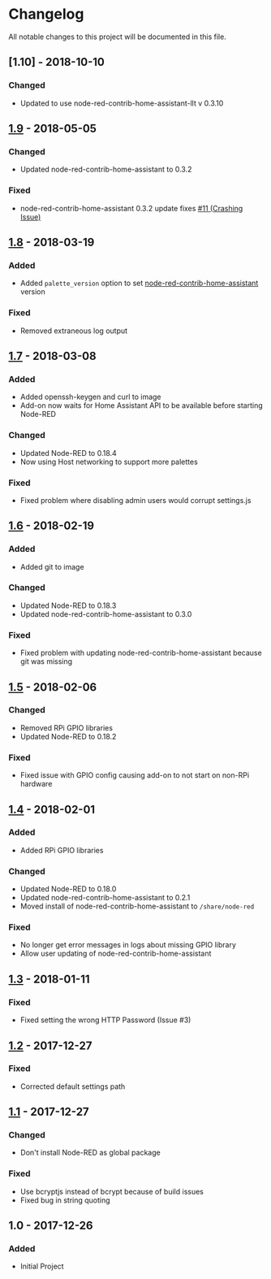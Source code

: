 # Changelog
All notable changes to this project will be documented in this file.

## [1.10] - 2018-10-10
### Changed
- Updated to use node-red-contrib-home-assistant-llt v 0.3.10

## [1.9] - 2018-05-05
### Changed
- Updated node-red-contrib-home-assistant to 0.3.2

### Fixed
- node-red-contrib-home-assistant 0.3.2 update fixes [#11 (Crashing Issue)](https://github.com/korylprince/hassio-node-red/issues/11)

## [1.8] - 2018-03-19
### Added
- Added `palette_version` option to set [node-red-contrib-home-assistant](https://github.com/AYapejian/node-red-contrib-home-assistant) version

### Fixed
- Removed extraneous log output

## [1.7] - 2018-03-08
### Added
- Added openssh-keygen and curl to image
- Add-on now waits for Home Assistant API to be available before starting Node-RED

### Changed
- Updated Node-RED to 0.18.4
- Now using Host networking to support more palettes

### Fixed
- Fixed problem where disabling admin users would corrupt settings.js

## [1.6] - 2018-02-19
### Added
- Added git to image

### Changed
- Updated Node-RED to 0.18.3
- Updated node-red-contrib-home-assistant to 0.3.0

### Fixed
- Fixed problem with updating node-red-contrib-home-assistant because git was missing

## [1.5] - 2018-02-06
### Changed
- Removed RPi GPIO libraries
- Updated Node-RED to 0.18.2

### Fixed
- Fixed issue with GPIO config causing add-on to not start on non-RPi hardware

## [1.4] - 2018-02-01
### Added
- Added RPi GPIO libraries

### Changed
- Updated Node-RED to 0.18.0
- Updated node-red-contrib-home-assistant to 0.2.1
- Moved install of node-red-contrib-home-assistant to `/share/node-red`

### Fixed
- No longer get error messages in logs about missing GPIO library
- Allow user updating of node-red-contrib-home-assistant

## [1.3] - 2018-01-11
### Fixed
- Fixed setting the wrong HTTP Password (Issue #3)

## [1.2] - 2017-12-27
### Fixed
- Corrected default settings path

## [1.1] - 2017-12-27
### Changed
- Don't install Node-RED as global package

### Fixed
- Use bcryptjs instead of bcrypt because of build issues
- Fixed bug in string quoting

## 1.0 - 2017-12-26
### Added
- Initial Project

[1.9]: https://github.com/korylprince/hassio-node-red/compare/1.8...1.9
[1.8]: https://github.com/korylprince/hassio-node-red/compare/1.7...1.8
[1.7]: https://github.com/korylprince/hassio-node-red/compare/1.6...1.7
[1.6]: https://github.com/korylprince/hassio-node-red/compare/1.5...1.6
[1.5]: https://github.com/korylprince/hassio-node-red/compare/1.4...1.5
[1.4]: https://github.com/korylprince/hassio-node-red/compare/1.3...1.4
[1.3]: https://github.com/korylprince/hassio-node-red/compare/1.2...1.3
[1.2]: https://github.com/korylprince/hassio-node-red/compare/1.1...1.2
[1.1]: https://github.com/korylprince/hassio-node-red/compare/1.0...1.1
